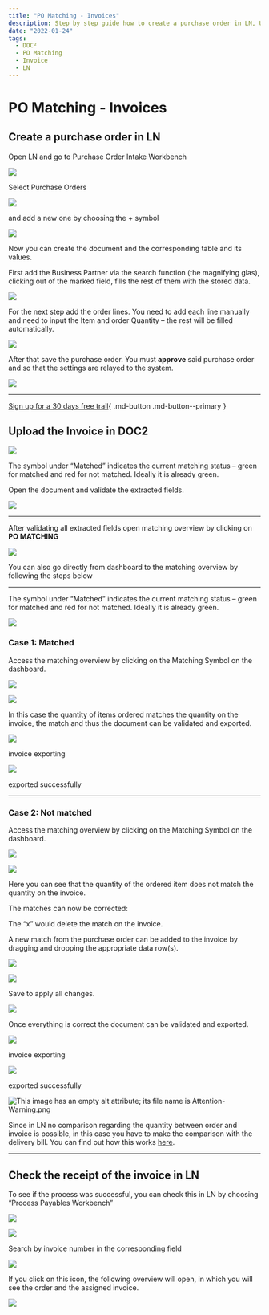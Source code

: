```yaml
---
title: "PO Matching - Invoices"
description: Step by step guide how to create a purchase order in LN, Upload the invoice in DOC², handle two different scenarios and check the receipt of the invoice in LN.
date: "2022-01-24"
tags:
  - DOC²
  - PO Matching
  - Invoice
  - LN
---
```


# PO Matching - Invoices

## Create a purchase order in LN

Open LN and go to Purchase Order Intake Workbench


![](/_images/doc2/LN_PO-Intake-Workbench.png)

Select Purchase Orders

![](/_images/doc2/LN_Purchase-Orders-1-1024x263.png)

and add a new one by choosing the + symbol

![](/_images/doc2/LN_PO_new-1024x149.png)

Now you can create the document and the corresponding table and its values.

First add the Business Partner via the search function (the magnifying glas), clicking out of the marked field, fills the rest of them with the stored data.

![](/_images/doc2/LN_PO_Business-Partner-1024x402.png)

For the next step add the order lines. You need to add each line manually and need to input the Item and order Quantity – the rest will be filled automatically.

![](/_images/doc2/LN_PO_Order-Lines-1-1024x147.png)

After that save the purchase order. You must **approve** said purchase order and so that the settings are relayed to the system.

![](/_images/doc2/LN_PO_Approve-1024x528.png)

* * *

[Sign up for a 30 days free trail](https://app.polydocs.io){ .md-button .md-button--primary }

## Upload the Invoice in DOC2

![](/_images/doc2/DOC²_POM_Invoices_1.png)

The symbol under “Matched” indicates the current matching status – green for matched and red for not matched. Ideally it is already green.

Open the document and validate the extracted fields.

![](/_images/doc2/DOC²_POM_Invoices_2.png)

* * *

After validating all extracted fields open matching overview by clicking on **PO MATCHING**

![](/_images/doc2/DOC²_POM_Invoices_3.png)

You can also go directly from dashboard to the matching overview by following the steps below

* * *

The symbol under “Matched” indicates the current matching status – green for matched and red for not matched. Ideally it is already green.

![](/_images/doc2/DOC²_red-and-green-1024x216.png)

### Case 1: Matched

Access the matching overview by clicking on the Matching Symbol on the dashboard.

![](/_images/doc2/DOC²_Matched-Symbol-1024x85.png)

![](/_images/doc2/DOC²_Matching-Overview-1024x551.png)

In this case the quantity of items ordered matches the quantity on the invoice, the match and thus the document can be validated and exported.

![](/_images/doc2/DOC²_Document-exporting-1024x134.png)

invoice exporting

![](/_images/doc2/DOC²_Document-finished-1024x91.png)

exported successfully

* * *

### Case 2: Not matched

Access the matching overview by clicking on the Matching Symbol on the dashboard.

![](/_images/doc2/DOC²_dashboard_mismatch-1024x89.png)

![](/_images/doc2/Screenshot-2022-01-26-at-16.02.28-1024x553.png)

Here you can see that the quantity of the ordered item does not match the quantity on the invoice.

The matches can now be corrected:

The “x” would delete the match on the invoice.

A new match from the purchase order can be added to the invoice by dragging and dropping the appropriate data row(s).

![](/_images/doc2/Screenshot-2022-01-26-at-16.03.53-1024x556.png)

![](/_images/doc2/Screenshot-2022-01-26-at-16.08.50-1024x553.png)

Save to apply all changes.

![](/_images/doc2/Screenshot-2022-01-26-at-16.09.29-1024x555.png)

Once everything is correct the document can be validated and exported.

![](/_images/doc2/DOC²_doc-exporting-1024x89.png)

invoice exporting

![](/_images/doc2/DOC²_doc-exported-successfully-1024x87.png)

exported successfully

![This image has an empty alt attribute; its file name is Attention-Warning.png](/_images/doc2/Attention-Warning.png)

Since in LN no comparison regarding the quantity between order and invoice is possible, in this case you have to make the comparison with the delivery bill. You can find out how this works [here](/doc2/doc2app/po-matching/po-matching-delivery-notes/).

* * *

## Check the receipt of the invoice in LN

To see if the process was successful, you can check this in LN by choosing “Process Payables Workbench”

![](/_images/doc2/LN_Process-Payables-Workbench-702x1024.png)

![](/_images/doc2/LN_Search-invoice-no-1-1024x118.png)

Search by invoice number in the corresponding field

![](/_images/doc2/LN_Icon-to-open-overview-1024x119.png)

If you click on this icon, the following overview will open, in which you will see the order and the assigned invoice.

![](/_images/doc2/LN_Matched-Invoice-1024x551.png)
